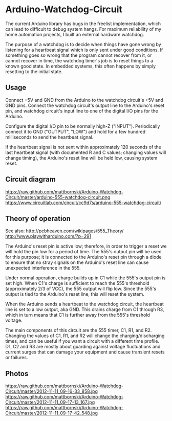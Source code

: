 Arduino-Watchdog-Circuit
========================

The current Arduino library has bugs in the freelist implementation, which can lead to difficult to debug system hangs.  For maximum reliability of my home automation projects, I built an external hardware watchdog.

The purpose of a watchdog is to decide when things have gone wrong by listening for a heartbeat signal which is only sent under good conditions.  If something goes so wrong that the program cannot recover from it, or cannot recover in time, the watchdog timer's job is to reset things to a known good state.  In embedded systems, this often happens by simply resetting to the initial state.

Usage
-----

Connect +5V and GND from the Arduino to the watchdog circuit's +5V and GND pins.  Connect the watchdog circuit's output line to the Arduino's reset pin, and watchdog circuit's input line to one of the digital I/O pins for the Arduino.

Configure the digital I/O pin to be normally high-Z ("INPUT").  Periodically connect it to GND ("OUTPUT", "LOW") and hold for a few hundred milliseconds to send the heartbeat signal.

If the heartbeat signal is not sent within approximately 120 seconds of the last heartbeat signal (with documented R and C values; changing values will change timing), the Arduino's reset line will be held low, causing system reset.

Circuit diagram
---------------
https://raw.github.com/mattbornski/Arduino-Watchdog-Circuit/master/arduino-555-watchdog-circuit.png
https://www.circuitlab.com/circuit/cc9d7s/arduino-555-watchdog-circuit/

Theory of operation
-------------------

See also:
http://pcbheaven.com/wikipages/555_Theory/
http://www.playwitharduino.com/?p=291

The Arduino's reset pin is active low; therefore, in order to trigger a reset we will hold the pin low for a period of time.  The 555's output pin will be used for this purpose; it is connected to the Arduino's reset pin through a diode to ensure that no stray signals on the Arduino's reset line can cause unexpected interference in the 555.

Under normal operation, charge builds up in C1 while the 555's output pin is set high.  When C1's charge is sufficient to reach the 555's threshold (approximately 2/3 of VCC), the 555 output will flip low.  Since the 555's output is tied to the Arduino's reset line, this will reset the system.

When the Arduino sends a heartbeat to the watchdog circuit, the heartbeat line is set to a low output, aka GND.  This drains charge from C1 through R3, which in turn means that C1 is further away from the 555's threshold voltage.

The main components of this circuit are the 555 timer, C1, R1, and R2.  Changing the values of C1, R1, and R2 will change the charging/discharging times, and can be useful if you want a circuit with a different time profile.  D1, C2 and R3 are mostly about guarding against voltage fluctuations and current surges that can damage your equipment and cause transient resets or failures.

Photos
------

https://raw.github.com/mattbornski/Arduino-Watchdog-Circuit/master/2012-11-11_09-16-33_858.jpg
https://raw.github.com/mattbornski/Arduino-Watchdog-Circuit/master/2012-11-11_09-17-13_167.jpg
https://raw.github.com/mattbornski/Arduino-Watchdog-Circuit/master/2012-11-11_09-17-42_548.jpg